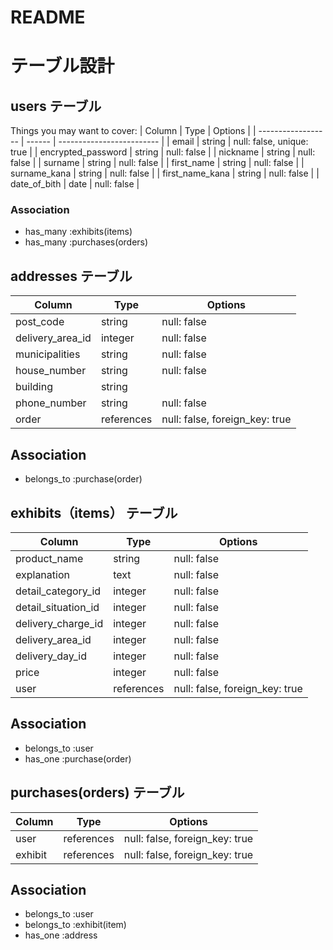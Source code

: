 # README
# テーブル設計

## users テーブル

Things you may want to cover:
| Column             | Type   | Options                   |
| ------------------ | ------ | ------------------------- |
| email              | string | null: false, unique: true |
| encrypted_password | string | null: false               |
| nickname           | string | null: false               |
| surname            | string | null: false               |
| first_name         | string | null: false               |
| surname_kana       | string | null: false               |
| first_name_kana    | string | null: false               |
| date_of_bith       | date   | null: false               |

### Association

- has_many :exhibits(items)
- has_many :purchases(orders)


## addresses テーブル

| Column            | Type       | Options                        |
| ------------------| ---------- | ------------------------------ |
| post_code         | string     | null: false                    |
| delivery_area_id  | integer    | null: false                    |
| municipalities    | string     | null: false                    |
| house_number      | string     | null: false                    |
| building          | string     |                                |
| phone_number      | string     | null: false                    |
| order             | references | null: false, foreign_key: true |

## Association

- belongs_to :purchase(order)


## exhibits（items） テーブル

| Column              | Type       | Options                        |
| ------------------- | ---------- | ------------------------------ |
| product_name        | string     | null: false                    |
| explanation         | text       | null: false                    |
| detail_category_id  | integer    | null: false                    |
| detail_situation_id | integer    | null: false                    |
| delivery_charge_id  | integer    | null: false                    |
| delivery_area_id    | integer    | null: false                    |
| delivery_day_id     | integer    | null: false                    |
| price               | integer    | null: false                    |
| user                | references | null: false, foreign_key: true |

## Association

- belongs_to :user
- has_one :purchase(order)


## purchases(orders) テーブル

| Column    | Type       | Options                        |
| --------- | ---------- | ------------------------------ |
| user      | references | null: false, foreign_key: true |
| exhibit   | references | null: false, foreign_key: true |

## Association

- belongs_to :user
- belongs_to :exhibit(item)
- has_one :address

